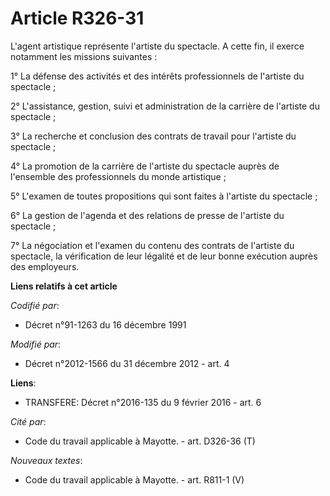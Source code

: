 # Article R326-31

L'agent artistique représente l'artiste du spectacle. A cette fin, il exerce notamment les missions suivantes : 

1° La défense des activités et des intérêts professionnels de l'artiste du spectacle ; 

2° L'assistance, gestion, suivi et administration de la carrière de l'artiste du spectacle ; 

3° La recherche et conclusion des contrats de travail pour l'artiste du spectacle ; 

4° La promotion de la carrière de l'artiste du spectacle auprès de l'ensemble des professionnels du monde artistique ; 

5° L'examen de toutes propositions qui sont faites à l'artiste du spectacle ; 

6° La gestion de l'agenda et des relations de presse de l'artiste du spectacle ; 

7° La négociation et l'examen du contenu des contrats de l'artiste du  spectacle, la vérification de leur légalité et de leur
bonne exécution  auprès des employeurs.

**Liens relatifs à cet article**

_Codifié par_:

  - Décret n°91-1263 du 16 décembre 1991

_Modifié par_:

  - Décret n°2012-1566 du 31 décembre 2012 - art. 4

**Liens**:

  - TRANSFERE: Décret n°2016-135 du 9 février 2016 - art. 6

_Cité par_:

  - Code du travail applicable à Mayotte. - art. D326-36 (T)

_Nouveaux textes_:

  - Code du travail applicable à Mayotte. - art. R811-1 (V)
